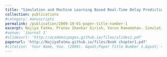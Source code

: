```yaml
---
title: "Simulation and Machine Learning Based Real-Time Delay Prediction"
collection: publications
#category: manuscripts
permalink: /publication/2009-10-01-paper-title-number-1
excerpt: Najiya Fatma, Pranav Shankar Girish, Varun Ramamohan. Simulation and Machine Learning based Real-Time Delay Prediction 
#venue: 'Journal 1'
#slidesurl: 'http://academicpages.github.io/files/slides1.pdf'
paperurl: 'http://NajiyaFatma.github.io/files/Book chapter1.pdf'
#citation: 'Your Name, You. (2009). &quot;Paper Title Number 1.&quot; <i>Journal 1</i>. 1(1).'
---
```

